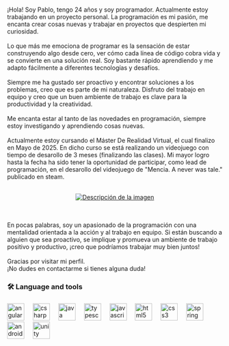 <div align="center">
 
</div>

###

<p align="left">¡Hola! Soy Pablo, tengo 24 años y soy programador. Actualmente estoy trabajando en un proyecto personal. La programación es mi pasión, me encanta crear cosas nuevas y trabajar en proyectos que despierten mi curiosidad.<br><br>Lo que más me emociona de programar es la sensación de estar construyendo algo desde cero, ver cómo cada línea de código cobra vida y se convierte en una solución real. Soy bastante rápido aprendiendo y me adapto fácilmente a diferentes tecnologías y desafíos.<br><br>Siempre me ha gustado ser proactivo y encontrar soluciones a los problemas, creo que es parte de mi naturaleza. Disfruto del trabajo en equipo y creo que un buen ambiente de trabajo es clave para la productividad y la creatividad.<br><br>Me encanta estar al tanto de las novedades en programación, siempre estoy investigando y aprendiendo cosas nuevas.<br><br>Actualmente estoy cursando el Máster De Realidad Virtual, el cual finalizo en Mayo de 2025. En dicho curso se está realizando un videojuego con tiempo de desarollo de 3 meses (finalizando las clases). Mi mayor logro hasta la fecha ha sido tener la oportunidad de participar, como lead de programación, en el desarollo del videojuego de "Mencia. A never was tale." publicado en steam.<br><br>

<div align="center">
  <a href="https://store.steampowered.com/app/2392660/Mencia_A_never_was_tale/">
    <img src="https://shared.cloudflare.steamstatic.com/store_item_assets/steam/apps/2392660/header.jpg?t=1688542658" alt="Descripción de la imagen">
  </a>
</div>
 
 <br><br>En pocas palabras, soy un apasionado de la programación con una mentalidad orientada a la acción y al trabajo en equipo. Si están buscando a alguien que sea proactivo, se implique y promueva un ambiente de trabajo positivo y productivo, ¡creo que podríamos trabajar muy bien juntos!<br><br>Gracias por visitar mi perfil. <br>¡No dudes en contactarme si tienes alguna duda!</p>

###

<h3 align="left">🛠 Language and tools</h3>

###

<div align="left">
  <img src="https://cdn.jsdelivr.net/gh/devicons/devicon/icons/angularjs/angularjs-original.svg" height="40" alt="angularjs logo"  />
  <img width="12" />
  <img src="https://cdn.jsdelivr.net/gh/devicons/devicon/icons/csharp/csharp-original.svg" height="40" alt="csharp logo"  />
  <img width="12" />
  <img src="https://cdn.jsdelivr.net/gh/devicons/devicon/icons/java/java-original.svg" height="40" alt="java logo"  />
  <img width="12" />
  <img src="https://cdn.jsdelivr.net/gh/devicons/devicon/icons/typescript/typescript-original.svg" height="40" alt="typescript logo"  />
  <img width="12" />
  <img src="https://cdn.jsdelivr.net/gh/devicons/devicon/icons/javascript/javascript-original.svg" height="40" alt="javascript logo"  />
  <img width="12" />
  <img src="https://cdn.jsdelivr.net/gh/devicons/devicon/icons/html5/html5-original.svg" height="40" alt="html5 logo"  />
  <img width="12" />
  <img src="https://cdn.jsdelivr.net/gh/devicons/devicon/icons/css3/css3-original.svg" height="40" alt="css3 logo"  />
  <img width="12" />
  <img src="https://cdn.jsdelivr.net/gh/devicons/devicon/icons/spring/spring-original.svg" height="40" alt="spring logo"  />
  <img width="12" />
  <img src="https://cdn.jsdelivr.net/gh/devicons/devicon/icons/androidstudio/androidstudio-original.svg" height="40" alt="androidstudio logo"  />
  <img width="12" />
  <img src="https://cdn.jsdelivr.net/gh/devicons/devicon/icons/unity/unity-original.svg" height="40" alt="unity logo"  />
</div>

###


###
